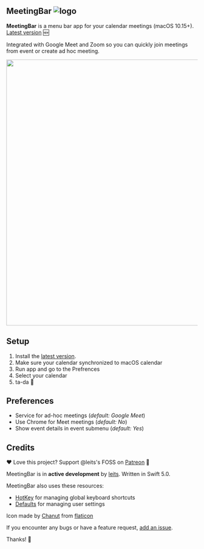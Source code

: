 ## MeetingBar ![logo](https://github.com/leits/MeetingBar/blob/master/MeetingBar/Assets.xcassets/AppIcon.appiconset/icon32.png) 

**MeetingBar** is a menu bar app for your calendar meetings (macOS 10.15+).
[Latest version](https://github.com/leits/MeetingBar/releases/latest/download/MeetingBar.dmg) :new:

Integrated with Google Meet and Zoom so you can quickly join meetings from event or create ad hoc meeting. 

<img src="https://github.com/leits/MeetingBar/blob/master/screenshot.png" width="700">

## Setup

1. Install the [latest version](https://github.com/leits/MeetingBar/releases/latest/download/MeetingBar.dmg).
2. Make sure your calendar synchronized to macOS calendar
3. Run app and go to the Prefrences
4. Select your calendar
5. ta-da :tada:

## Preferences

* Service for ad-hoc meetings (*default: Google Meet*)
* Use Chrome for Meet meetings (*default: No*)
* Show event details in event submenu (*default: Yes*)

## Credits

❤️ Love this project? Support @leits's FOSS on [Patreon](https://www.patreon.com/meetingbar) 🦄

MeetingBar is in **active development** by [leits](https://github.com/leits). Written in Swift 5.0.

MeetingBar also uses these resources:
- [HotKey](https://github.com/soffes/HotKey) for managing global keyboard shortcuts
- [Defaults](https://github.com/sindresorhus/Defaults) for managing user settings

Icon made by [Chanut](https://www.flaticon.com/authors/chanut) from [flaticon](www.flaticon.com)

If you encounter any bugs or have a feature request, [add an issue](https://github.com/leits/MeetingBar/issues/new).

Thanks! :wave:
